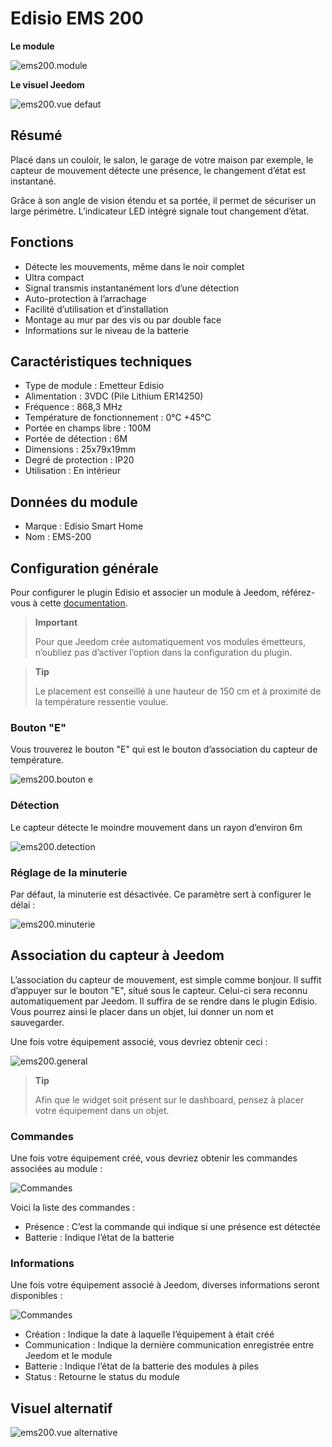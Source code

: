 # Edisio EMS 200

**Le module**

![ems200.module](images/ems200/ems200.module.jpg)

**Le visuel Jeedom**

![ems200.vue defaut](images/ems200/ems200.vue-defaut.jpg)

## Résumé

Placé dans un couloir, le salon, le garage de votre maison par exemple, le capteur de mouvement détecte une présence, le changement d’état est instantané.

Grâce à son angle de vision étendu et sa portée, il permet de sécuriser un large périmètre. L’indicateur LED intégré signale tout changement d’état.

## Fonctions

-   Détecte les mouvements, même dans le noir complet
-   Ultra compact
-   Signal transmis instantanément lors d’une détection
-   Auto-protection à l’arrachage
-   Facilité d’utilisation et d’installation
-   Montage au mur par des vis ou par double face
-   Informations sur le niveau de la batterie

## Caractéristiques techniques

-   Type de module : Emetteur Edisio
-   Alimentation : 3VDC (Pile Lithium ER14250)
-   Fréquence : 868,3 MHz
-   Température de fonctionnement : 0°C +45°C
-   Portée en champs libre : 100M
-   Portée de détection : 6M
-   Dimensions : 25x79x19mm
-   Degré de protection : IP20
-   Utilisation : En intérieur

## Données du module

-   Marque : Edisio Smart Home
-   Nom : EMS-200

## Configuration générale

Pour configurer le plugin Edisio et associer un module à Jeedom, référez-vous à cette [documentation](https://doc.jeedom.com/fr_FR/plugins/automation%20protocol/edisio/).

> **Important**
>
> Pour que Jeedom crée automatiquement vos modules émetteurs, n’oubliez pas d’activer l’option dans la configuration du plugin.

> **Tip**
>
> Le placement est conseillé à une hauteur de 150 cm et à proximité de la température ressentie voulue.

### Bouton "E"

Vous trouverez le bouton "E" qui est le bouton d’association du capteur de température.

![ems200.bouton e](images/ems200/ems200.bouton-e.jpg)

### Détection

Le capteur détecte le moindre mouvement dans un rayon d’environ 6m

![ems200.detection](images/ems200/ems200.detection.jpg)

### Réglage de la minuterie

Par défaut, la minuterie est désactivée. Ce paramètre sert à configurer le délai :

![ems200.minuterie](images/ems200/ems200.minuterie.jpg)

## Association du capteur à Jeedom

L’association du capteur de mouvement, est simple comme bonjour. Il suffit d’appuyer sur le bouton "E", situé sous le capteur. Celui-ci sera reconnu automatiquement par Jeedom. Il suffira de se rendre dans le plugin Edisio. Vous pourrez ainsi le placer dans un objet, lui donner un nom et sauvegarder.

Une fois votre équipement associé, vous devriez obtenir ceci :

![ems200.general](images/ems200/ems200.general.jpg)

> **Tip**
>
> Afin que le widget soit présent sur le dashboard, pensez à placer votre équipement dans un objet.

### Commandes

Une fois votre équipement créé, vous devriez obtenir les commandes associées au module :

![Commandes](images/ems200/ems200.commande.jpg)

Voici la liste des commandes :

-   Présence : C’est la commande qui indique si une présence est détectée
-   Batterie : Indique l’état de la batterie

### Informations

Une fois votre équipement associé à Jeedom, diverses informations seront disponibles :

![Commandes](images/ems200/ems200.informations.jpg)

-   Création : Indique la date à laquelle l’équipement à était créé
-   Communication : Indique la dernière communication enregistrée entre Jeedom et le module
-   Batterie : Indique l’état de la batterie des modules à piles
-   Status : Retourne le status du module

## Visuel alternatif

![ems200.vue alternative](images/ems200/ems200.vue-alternative.jpg)
